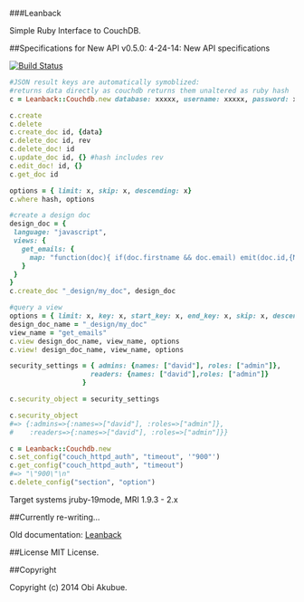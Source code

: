 ###Leanback

Simple Ruby Interface to CouchDB.



##Specifications for New API v0.5.0:
4-24-14: New API specifications

[![Build Status](https://travis-ci.org/obi-a/leanback.svg?branch=master)](https://travis-ci.org/obi-a/leanback)
```ruby
#JSON result keys are automatically symoblized:
#returns data directly as couchdb returns them unaltered as ruby hash
c = Leanback::Couchdb.new database: xxxxx, username: xxxxx, password: xxxx, address: xxxxx, port: xxxxx

c.create
c.delete
c.create_doc id, {data}
c.delete_doc id, rev
c.delete_doc! id
c.update_doc id, {} #hash includes rev
c.edit_doc! id, {}
c.get_doc id

options = { limit: x, skip: x, descending: x}
c.where hash, options

#create a design doc
design_doc = {
 language: "javascript",
 views: {
   get_emails: {
     map: "function(doc){ if(doc.firstname && doc.email) emit(doc.id,{Name: doc.firstname, Email: doc.email}); }"
   }
 }
}
c.create_doc "_design/my_doc", design_doc

#query a view
options = { limit: x, key: x, start_key: x, end_key: x, skip: x, descending: x, include_docs: boolean}
design_doc_name = "_design/my_doc"
view_name = "get_emails"
c.view design_doc_name, view_name, options
c.view! design_doc_name, view_name, options

security_settings = { admins: {names: ["david"], roles: ["admin"]},
                    readers: {names: ["david"],roles: ["admin"]}
                  }

c.security_object = security_settings

c.security_object
#=> {:admins=>{:names=>["david"], :roles=>["admin"]},
#    :readers=>{:names=>["david"], :roles=>["admin"]}}

c = Leanback::Couchdb.new
c.set_config("couch_httpd_auth", "timeout", '"900"')
c.get_config("couch_httpd_auth", "timeout")
#=> "\"900\"\n"
c.delete_config("section", "option")
```

Target systems jruby-19mode, MRI 1.9.3 - 2.x

##Currently re-writing...

Old documentation: [Leanback](http://www.whisperservers.com/leanback/leanback/)


##License
MIT License.

##Copyright

Copyright (c) 2014 Obi Akubue.
